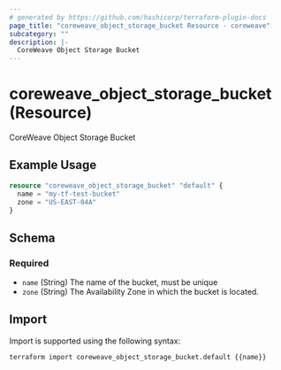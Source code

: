 ```yaml
---
# generated by https://github.com/hashicorp/terraform-plugin-docs
page_title: "coreweave_object_storage_bucket Resource - coreweave"
subcategory: ""
description: |-
  CoreWeave Object Storage Bucket
---
```


# coreweave_object_storage_bucket (Resource)

CoreWeave Object Storage Bucket

## Example Usage

```terraform
resource "coreweave_object_storage_bucket" "default" {
  name = "my-tf-test-bucket"
  zone = "US-EAST-04A"
}
```

<!-- schema generated by tfplugindocs -->
## Schema

### Required

- `name` (String) The name of the bucket, must be unique
- `zone` (String) The Availability Zone in which the bucket is located.

## Import

Import is supported using the following syntax:

```shell
terraform import coreweave_object_storage_bucket.default {{name}}
```
